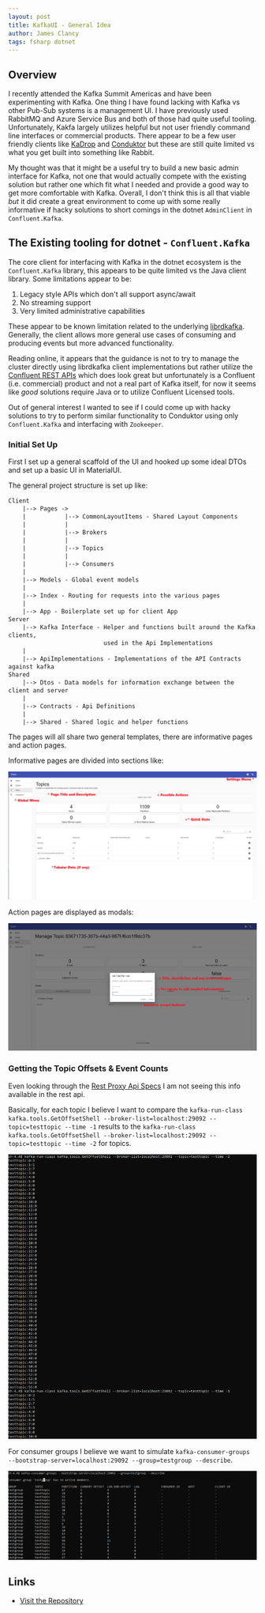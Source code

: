 ```yaml
---
layout: post
title: KafkaUI - General Idea
author: James Clancy
tags: fsharp dotnet
---
```


## Overview
I recently attended the Kafka Summit Americas and have been experimenting with Kafka. One thing I have found lacking with Kafka vs other Pub-Sub systems is a management UI. I have previously used RabbitMQ and Azure Service Bus and both of those had quite useful tooling. Unfortunately, Kakfa largely utilizes helpful but not user friendly command line interfaces or commercial products. There appear to be a few user friendly clients like [KaDrop](https://github.com/obsidiandynamics/kafdrop) and [Conduktor](https://www.conduktor.io/) but these are still quite limited vs what you get built into something like Rabbit. 

My thought was that it might be a useful try to build a new basic admin interface for Kafka, not one that would actually compete with the existing solution but rather one which fit what I needed and provide a good way to get more comfortable with Kafka. Overall, I don't think this is all that viable *but* it did create a great environment to come up with some really informative if hacky solutions to short comings in the dotnet `AdminClient` in `Confluent.Kafka`.

## The Existing tooling for dotnet - `Confluent.Kafka`

The core client for interfacing with Kafka in the dotnet ecosystem is the `Confluent.Kafka` library, this appears to be quite limited vs the Java client library. Some limitations appear to be:

1. Legacy style APIs which don't all support async/await
2. No streaming support
3. Very limited administrative capabilities

These appear to be known limitation related to the underlying [librdkafka](https://github.com/edenhill/librdkafka). Generally, the client allows more general use cases of consuming and producing events but more advanced functionality.

Reading online, it appears that the guidance is not to try to manage the cluster directly using librdkafka client implementations but rather utilize the [Confluent REST APIs](https://docs.confluent.io/platform/current/kafka-rest/index.html) which does look great but unfortunately is a Confluent (i.e. commercial) product and not a real part of Kafka itself, for now it seems like *good* solutions require Java or to utilize Confluent Licensed tools. 

Out of general interest I wanted to see if I could come up with hacky solutions to try to perform similar functionality to Conduktor using only `Confluent.Kafka` and interfacing with `Zookeeper`.

### Initial Set Up

First I set up a general scaffold of the UI and hooked up some ideal DTOs and set up a basic UI in MaterialUI. 

The general project structure is set up like:

```
Client
    |--> Pages -> 
    |           |--> CommonLayoutItems - Shared Layout Components
    |           |
    |           |--> Brokers
    |           |
    |           |--> Topics
    |           |
    |           |--> Consumers
    |
    |--> Models - Global event models
    |
    |--> Index - Routing for requests into the various pages
    |
    |--> App - Boilerplate set up for client App
Server
    |--> Kafka Interface - Helper and functions built around the Kafka clients, 
                           used in the Api Implementations
    |
    |--> ApiImplementations - Implementations of the API Contracts against kafka
Shared
    |--> Dtos - Data models for information exchange between the client and server
    |
    |--> Contracts - Api Definitions
    |
    |--> Shared - Shared logic and helper functions

```

The pages will all share two general templates, there are informative pages and action pages.

Informative pages are divided into sections like:

![Informative Page Example](\assets\img\post-media\2021-10-17-GeneralProjectIdea\general-page-layout.png)

Action pages are displayed as modals:

![Informative Page Example](\assets\img\post-media\2021-10-17-GeneralProjectIdea\modal-page-layout.png)

### Getting the Topic Offsets & Event Counts

Even looking through the [Rest Proxy Api Specs](https://docs.confluent.io/2.0.0/kafka-rest/docs/api.html#consumers) I am not seeing this info available in the rest api. 

Basically, for each topic I believe I want to compare the 
`kafka-run-class kafka.tools.GetOffsetShell --broker-list=localhost:29092 --topic=testtopic --time -1` results to the `kafka-run-class kafka.tools.GetOffsetShell --broker-list=localhost:29092 --topic=testtopic --time -2` for topics.

![Get Offset Example](\assets\img\post-media\2021-10-17-GeneralProjectIdea\get-offset-shell-example.png)

For consumer groups I believe we want to simulate `kafka-consumer-groups --bootstrap-server=localhost:29092 --group=testgroup --describe`.

![Consumer Groups Example](\assets\img\post-media\2021-10-17-GeneralProjectIdea\kafka-consumer-groups-example.png)





## Links

* [Visit the Repository](https://github.com/jamesclancy/KafkaUI)